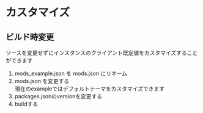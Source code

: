 # カスタマイズ

## ビルド時変更

ソースを変更せずにインスタンスのクライアント既定値をカスタマイズすることができます

1. mods_example.json を mods.json にリネーム
2. mods.json を変更する  
   現在のexampleではデフォルトテーマをカスタマイズできます
3. packages.jsonのversionを変更する
4. buildする




